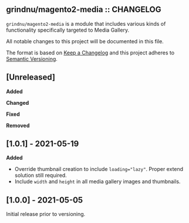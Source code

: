 ## grindnu/magento2-media :: CHANGELOG

`grindnu/magento2-media` is a module that includes various kinds of functionality specifically targeted to Media Gallery.

All notable changes to this project will be documented in this file.

The format is based on [Keep a Changelog](http://keepachangelog.com/en/1.0.0/)
and this project adheres to [Semantic Versioning](http://semver.org/spec/v2.0.0.html).


## [Unreleased]

**Added**

**Changed**

**Fixed**

**Removed**


## [1.0.1] - 2021-05-19

**Added**

* Override thumbnail creation to include `loading="lazy"`. Proper extend solution still required.
* Include `width` and `height` in all media gallery images and thumbnails.


## [1.0.0] - 2021-05-05

Initial release prior to versioning.
